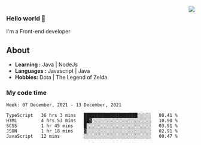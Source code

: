 <img align='right' src="https://github-readme-stats.vercel.app/api?username=jumodada&show_icons=true&theme=vue">

### Hello world 👋

I'm a Front-end developer 
    
## About
-  **Learning :** Java | NodeJs
-  **Languages :** Javascript | Java
-  **Hobbies:** Dota | The Legend of Zelda

### My code time

<!--START_SECTION:waka-->
```text
Week: 07 December, 2021 - 13 December, 2021

TypeScript   36 hrs 3 mins   ████████████████████░░░░░   80.41 % 
HTML         4 hrs 53 mins   ██▓░░░░░░░░░░░░░░░░░░░░░░   10.90 % 
SCSS         1 hr 45 mins    █░░░░░░░░░░░░░░░░░░░░░░░░   03.91 % 
JSON         1 hr 18 mins    ▓░░░░░░░░░░░░░░░░░░░░░░░░   02.91 % 
JavaScript   12 mins         ░░░░░░░░░░░░░░░░░░░░░░░░░   00.47 % 
```
<!--END_SECTION:waka-->

